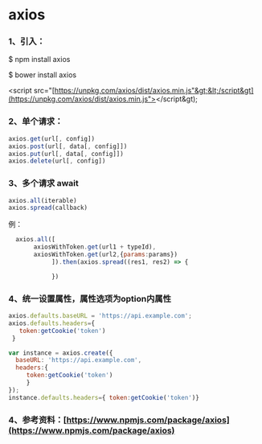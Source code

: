# axios



### 1、引入：

$ npm install axios

$ bower install axios

&lt;script src="[https://unpkg.com/axios/dist/axios.min.js"&gt;&lt;/script&gt](https://unpkg.com/axios/dist/axios.min.js"></script&gt);



### 2、单个请求：

```js
axios.get(url[, config])
axios.post(url[, data[, config]])
axios.put(url[, data[, config]])
axios.delete(url[, config])
```

### 

### 3、多个请求 await

```js
axios.all(iterable)
axios.spread(callback)
```

例：

```js
  axios.all([
       axiosWithToken.get(url1 + typeId),
       axiosWithToken.get(url2,{params:params})
            ]).then(axios.spread((res1, res2) => {

            })
```

### 

### 4、统一设置属性，属性选项为option内属性

```js
axios.defaults.baseURL = 'https://api.example.com';
axios.defaults.headers={
   token:getCookie('token')
 }

var instance = axios.create({
  baseURL: 'https://api.example.com',
  headers:{
     token:getCookie('token')
     }
});
instance.defaults.headers={ token:getCookie('token')}
```

### 

### 4、参考资料：[https://www.npmjs.com/package/axios](https://www.npmjs.com/package/axios)




